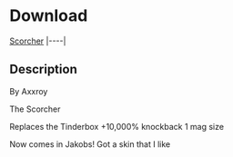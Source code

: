 # Download
[Scorcher](https://raw.githubusercontent.com/BLCM/BLCMods/master/Borderlands%202%20mods/AxxroyTovu/Scorcher.txt) |----|


## Description
By Axxroy

The Scorcher

Replaces the Tinderbox
+10,000% knockback
1 mag size

Now comes in Jakobs!
Got a skin that I like